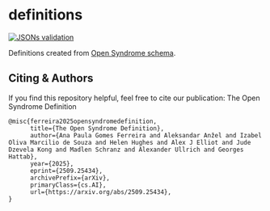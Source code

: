 # definitions

[![JSONs validation](https://github.com/OpenSyndrome/definitions/actions/workflows/validation.yml/badge.svg?branch=main)](https://github.com/OpenSyndrome/definitions/actions/workflows/validation.yml)

Definitions created from [Open Syndrome schema](https://github.com/OpenSyndrome/schema).

## Citing & Authors

If you find this repository helpful, feel free to cite our publication: The Open Syndrome Definition

```
@misc{ferreira2025opensyndromedefinition,
      title={The Open Syndrome Definition}, 
      author={Ana Paula Gomes Ferreira and Aleksandar Anžel and Izabel Oliva Marcilio de Souza and Helen Hughes and Alex J Elliot and Jude Dzevela Kong and Madlen Schranz and Alexander Ullrich and Georges Hattab},
      year={2025},
      eprint={2509.25434},
      archivePrefix={arXiv},
      primaryClass={cs.AI},
      url={https://arxiv.org/abs/2509.25434}, 
}
```
